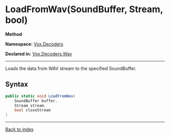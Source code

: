 # LoadFromWav(SoundBuffer, Stream, bool)

**Method**

**Namespace:** [Vox.Decoders](Vox.Decoders.md)

**Declared in:** [Vox.Decoders.Wav](Vox.Decoders.Wav.md)

------



Loads the data from WAV stream to the specified SoundBuffer.


## Syntax

```csharp
public static void LoadFromWav(
	SoundBuffer buffer,
	Stream stream,
	bool closeStream
)
```

------

[Back to index](index.md)